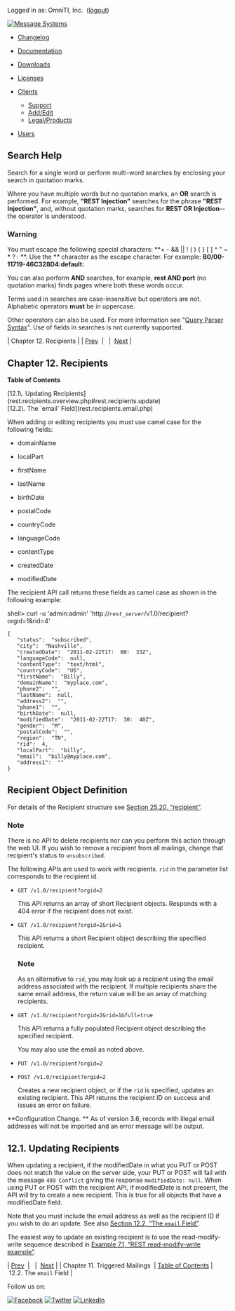 Logged in as: OmniTI, Inc.  ([logout](https://support.messagesystems.com/logout.php))

[![Message Systems](https://support.messagesystems.com/images/ms-white205.png)](https://support.messagesystems.com/start.php) 

*   [Changelog](https://support.messagesystems.com/start.php?show=changelog)
*   [Documentation](https://support.messagesystems.com/docs/)
*   [Downloads](https://support.messagesystems.com/start.php)

*   [Licenses](https://support.messagesystems.com/license_summary.php)
*   <a href="">Clients</a>
    *   [Support](https://support.messagesystems.com/cs.php)
    *   [Add/Edit](https://support.messagesystems.com/edit_client.php)
    *   [Legal/Products](https://support.messagesystems.com/edit_products.php)
*   [Users](https://support.messagesystems.com/edit_customer.php)

## Search Help

Search for a single word or perform multi-word searches by enclosing your search in quotation marks.

Where you have multiple words but no quotation marks, an **OR** search is performed. For example, **"REST Injection"** searches for the phrase **"REST Injection"**, and, without quotation marks, searches for **REST OR Injection**--the operator is understood.

### Warning

You must escape the following special characters: **+ - && || ! ( ) { } [ ] ^ " ~ * ? : \**. Use the **\** character as the escape character. For example: **B0/00-11719-46C328D4\:default\:**

You can also perform **AND** searches, for example, **rest AND port** (no quotation marks) finds pages where both these words occur.

Terms used in searches are case-insensitive but operators are not. Alphabetic operators **must** be in uppercase.

Other operators can also be used. For more information see "[Query Parser Syntax](https://lucene.apache.org/core/old_versioned_docs/versions/3_0_0/queryparsersyntax.html)". Use of fields in searches is not currently supported.

| Chapter 12. Recipients |
| [Prev](rest.triggered.mailing.php)  |   |  [Next](rest.recipients.email.php) |

## Chapter 12. Recipients

**Table of Contents**

<dl class="toc">

<dt>[12.1\. Updating Recipients](rest.recipients.overview.php#rest.recipients.update)</dt>

<dt>[12.2\. The `email` Field](rest.recipients.email.php)</dt>

</dl>

When adding or editing recipients you must use camel case for the following fields:

*   domainName

*   localPart

*   firstName

*   lastName

*   birthDate

*   postalCode

*   countryCode

*   languageCode

*   contentType

*   createdDate

*   modifiedDate

The recipient API call returns these fields as camel case as shown in the following example:

shell> curl -u 'admin:admin' 'http://*`rest_server`*/v1.0/recipient?orgid=1&rid=4'
```
{
   "status":  "subscribed",
   "city":  "Nashville",
   "createdDate":  "2011-02-22T17:  00:  33Z",
   "languageCode":  null,
   "contentType":  "text/html",
   "countryCode":  "US",
   "firstName":  "Billy",
   "domainName":  "myplace.com",
   "phone2":  "",
   "lastName":  null,
   "address2":  "",
   "phone1":  "",
   "birthDate":  null,
   "modifiedDate":  "2011-02-22T17:  30:  40Z",
   "gender":  "M",
   "postalCode":  "",
   "region":  "TN",
   "rid":  4,
   "localPart":  "billy",
   "email":  "billy@myplace.com",
   "address1":  ""
}
```

## Recipient Object Definition

For details of the Recipient structure see [Section 25.20, “recipient”](rest.autogen.struct.recipient.php "25.20. recipient").

### Note

There is no API to delete recipients nor can you perform this action through the web UI. If you wish to remove a recipient from all mailings, change that recipient's status to `unsubscribed`.

The following APIs are used to work with recipients. `rid` in the parameter list corresponds to the recipient id.

*   `GET /v1.0/recipient?orgid=2`

    This API returns an array of short Recipient objects. Responds with a 404 error if the recipient does not exist.

*   `GET /v1.0/recipient?orgid=2&rid=1`

    This API returns a short Recipient object describing the specified recipient.

    ### Note

    As an alternative to `rid`, you may look up a recipient using the email address associated with the recipient. If multiple recipients share the same email address, the return value will be an array of matching recipients.

*   `GET /v1.0/recipient?orgid=2&rid=1&full=true`

    This API returns a fully populated Recipient object describing the specified recipient.

    You may also use the email as noted above.

*   `PUT /v1.0/recipient?orgid=2`

*   `POST /v1.0/recipient?orgid=2`

    Creates a new recipient object, or if the `rid` is specified, updates an existing recipient. This API returns the recipient ID on success and issues an error on failure.

**Configuration Change. ** As of version 3.6, records with illegal email addresses will not be imported and an error message will be output.

## 12.1. Updating Recipients

When updating a recipient, if the modifiedDate in what you PUT or POST does not match the value on the server side, your PUT or POST will fail with the message `409 Conflict` giving the response `modifiedDate: null`. When using PUT or POST with the recipient API, if modifiedDate is not present, the API will try to create a new recipient. This is true for all objects that have a modifiedDate field.

Note that you must include the email address as well as the recipient ID if you wish to do an update. See also [Section 12.2, “The `email` Field”](rest.recipients.email.php "12.2. The email Field").

The easiest way to update an existing recipient is to use the read-modify-write sequence described in [Example 7.1, “REST read-modify-write example”](rest.input.parameters.php#rest.post.put.read "Example 7.1. REST read-modify-write example").

| [Prev](rest.triggered.mailing.php)  |   |  [Next](rest.recipients.email.php) |
| Chapter 11. Triggered Mailings  | [Table of Contents](index.php) |  12.2. The `email` Field |

Follow us on:

[![Facebook](https://support.messagesystems.com/images/icon-facebook.png)](http://www.facebook.com/messagesystems) [![Twitter](https://support.messagesystems.com/images/icon-twitter.png)](http://twitter.com/#!/MessageSystems) [![LinkedIn](https://support.messagesystems.com/images/icon-linkedin.png)](http://www.linkedin.com/company/message-systems)